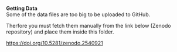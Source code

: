 **Getting Data**  
Some of the data files are too big to be uploaded to GitHub.

Therfore you must fetch them manually from the link below (Zenodo repository) and place them inside this folder.

https://doi.org/10.5281/zenodo.2540921

